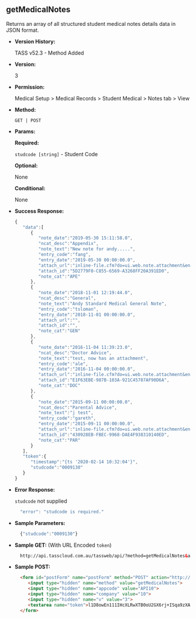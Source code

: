 **getMedicalNotes**
----
  Returns an array of all structured student medical notes details data in JSON format.
  
* **Version History:**

  TASS v52.3 - Method Added

* **Version:**

  3

* **Permission:**

  Medical Setup > Medical Records > Student Medical > Notes tab > View

* **Method:**

  `GET | POST`
  
*  **Params:**

   **Required:**
 
   `studcode [string]` - Student Code

   **Optional:**

   None

   **Conditional:**

   None

* **Success Response:**

    ```javascript
    { 
       "data":[ 
          { 
             "note_date":"2019-05-30 15:11:58.0",
             "ncat_desc":"Appendix",
             "note_text":"New note for andy.....",
             "entry_code":"fang",
             "entry_date":"2019-05-30 00:00:00.0",
             "attach_url":"inline-file.cfm?do=ui.web.note.attachment&entity_code=0009130&entity_type=M&note_cat=APE&note_date=2019-05-30 15:11:58.0&notetype=standard",
             "attach_id":"5D2779F0-C855-6569-A3268FF20A391ED0",
             "note_cat":"APE"
          },
          { 
             "note_date":"2018-11-01 12:19:44.0",
             "ncat_desc":"General",
             "note_text":"Andy Standard Medical General Note",
             "entry_code":"tsloman",
             "entry_date":"2018-11-01 00:00:00.0",
             "attach_url":"",
             "attach_id":"",
             "note_cat":"GEN"
          },
          { 
             "note_date":"2016-11-04 11:39:23.0",
             "ncat_desc":"Doctor Advice",
             "note_text":"test, now has an attachment",
             "entry_code":"ale",
             "entry_date":"2016-11-04 00:00:00.0",
             "attach_url":"inline-file.cfm?do=ui.web.note.attachment&entity_code=0009130&entity_type=M&note_cat=DOC&note_date=2016-11-04 11:39:23.0&notetype=standard",
             "attach_id":"E1F63EBE-987B-103A-921C45787AF90D6A",
             "note_cat":"DOC"
          },
          { 
             "note_date":"2015-09-11 00:00:00.0",
             "ncat_desc":"Parental Advice",
             "note_text":"j test",
             "entry_code":"gareth",
             "entry_date":"2015-09-11 00:00:00.0",
             "attach_url":"inline-file.cfm?do=ui.web.note.attachment&entity_code=0009130&entity_type=M&note_cat=PAR&note_date=2015-09-11 00:00:00.0&notetype=standard",
             "attach_id":"430928EB-FBEC-9968-DAE4F938310140ED",
             "note_cat":"PAR"
          }
       ],
       "token":{ 
          "timestamp":"{ts '2020-02-14 10:32:04'}",
          "studcode":"0009130"
       }
    }
    ```
 
* **Error Response:**

    `studcode` not supplied
    ```javascript
      "error": "studcode is required."
    ```

* **Sample Parameters:**

  ```javascript
    {"studcode":"0009130"}
  ```

* **Sample GET:** (With URL Encoded `token`)

  ```HTML
    http://api.tasscloud.com.au/tassweb/api/?method=getMedicalNotes&appcode=API10&company=10&v=3&token=l1D8owEn111IHcXLRwXTB0oU2GX6rj%2BISqa9zXA8We3J3mwgjW5pdUvFK3%2FIZ4mJ4bMyfKTmEoup%2B3tTE9GeLQ%3D%3D
  ```
  
* **Sample POST:**

  ```HTML
    <form id="postForm" name="postForm" method="POST" action="http://api.tasscloud.com.au/tassweb/api/">
       <input type="hidden" name="method" value="getMedicalNotes">
       <input type="hidden" name="appcode" value="API10">
       <input type="hidden" name="company" value="10">
       <input type="hidden" name="v" value="3">
       <textarea name="token">l1D8owEn111IHcXLRwXTB0oU2GX6rj+ISqa9zXA8We3J3mwgjW5pdUvFK3/IZ4mJ4bMyfKTmEoup+3tTE9GeLQ==</textarea>
    </form>
  ```